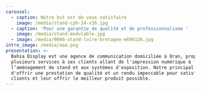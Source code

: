 ```yaml
---
carousel:
  - caption: Notre but est de vous satisfaire
    image: /media/stand-cph-24-x16.jpg
  - caption: 'Pour une garantie de qualité et de professionnalisme '
    image: /media/stand-modulable.jpg
  - image: /media/0066-stand-loire-bretagne-e696126.jpg
intro_image: /media/aaa.png
presentation: >-
  Bahia Display est une agence de communication domiciliée à Oran, proposant
  plusieurs services à ses clients allant de l'impression numérique à
  l’aménagement de stand et aux systèmes d'exposition. Notre principal but et
  d'offrir une prestation de qualité et un rendu impeccable pour satisfaire nos
  clients et leur offrir le meilleur produit possible.
---
```


